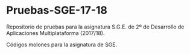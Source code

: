 # Pruebas-SGE-17-18
Repositorio de pruebas para la asignatura S.G.E. de 2º de Desarrollo de Aplicaciones Multiplataforma (2017/18).

Códigos molones para la asignatura de SGE.
